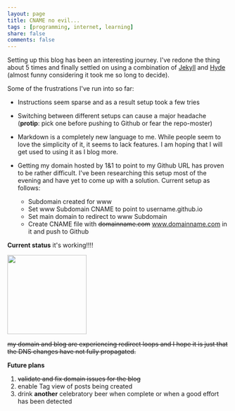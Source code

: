 ```yaml
---
layout: page
title: CNAME no evil...
tags : [programming, internet, learning]
share: false
comments: false
---
```


Setting up this blog has been an interesting journey.  I've redone the thing about 5 times and finally settled on using a combination of [Jekyll](https://jekyllrb.com/) and [Hyde](https://github.com/poole/hyde) (almost funny considering it took me so long to decide).  

Some of the frustrations I've run into so far:

* Instructions seem sparse and as a result setup took a few tries
* Switching between different setups can cause a major headache (<b>protip</b>: pick one before pushing to Github or fear the repo-moster)
* Markdown is a completely new language to me. While people seem to love the simplicity of it, it seems to lack features.  I am hoping that I will get used to using it as I blog more.
* Getting my domain hosted by 1&1 to point to my Github URL has proven to be rather difficult.  I've been researching this setup most of the evening and have yet to come up with a solution.  Current setup as follows:

	* Subdomain created for www
	* Set www Subdomain CNAME to point to username.github.io
	* Set main domain to redirect to www Subdomain
	* Create CNAME file with <s>domainname.com</s> www.domainname.com in it and push to Github

<b>Current status</b> it's working!!!!

<img src="https://media.giphy.com/media/11Feog5PTumNnq/giphy.gif"  height="180">

<s>my domain and blog are experiencing redirect loops and I hope it is just that the DNS changes have not fully propagated.</s>


<b>Future plans</b>

1. <s>validate and fix domain issues for the blog</s>
2. enable Tag view of posts being created
3. drink <b>another</b> celebratory beer when complete or when a good effort has been detected 

